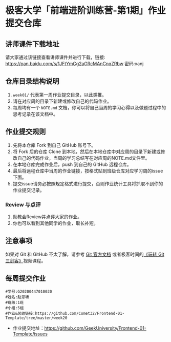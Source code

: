 # 极客大学「前端进阶训练营-第1期」作业提交仓库

## 讲师课件下载地址

请大家通过该链接查看讲师课件并进行下载，链接: https://pan.baidu.com/s/1JFtYmCg2aGRcMAnCnqZRbw 密码:xanj


## 仓库目录结构说明

1. `week01/` 代表第一周作业提交目录，以此类推。
2. 请在对应周的目录下新建或修改自己的代码作业。
2. 每周均有一个 `NOTE.md` 文档，你可以将自己当周的学习心得以及做题过程中的思考记录在该文档中。

## 作业提交规则

1. 先将本仓库 Fork 到自己 GitHub 账号下。
2. 将 Fork 后的仓库 Clone 到本地，然后在本地仓库中对应周的目录下新建或修改自己的代码作业，当周的学习总结写在对应周的NOTE.md文件里。
3. 在本地仓库完成作业后，push 到自己的 GitHub 远程仓库。
4. 最后将远程仓库中当周的作业链接，按格式贴到班级仓库对应学习周的issue下面。
5. 提交issue请务必按照规定格式进行提交，否则作业统计工具将抓取不到你的作业提交记录。 


### Review 与点评
1. 助教会Review并点评大家的作业。
2. 你也可以看到其他同学的作业，取长补短。

## 注意事项
 如果对 Git 和 GitHub 不太了解，请参考 [Git 官方文档](https://git-scm.com/book/zh/v2) 或者极客时间的[《玩转 Git 三剑客》](https://time.geekbang.org/course/intro/145)视频课程。



## 每周提交作业

```
#学号:G20200447010020
#姓名:赵恩啸
#班级:1班
#小组:5组
#作业&总结链接:https://github.com/Comet32/Frontend-01-Template/tree/master/week20
```

- 作业提交地址：https://github.com/GeekUniversity/Frontend-01-Template/issues



